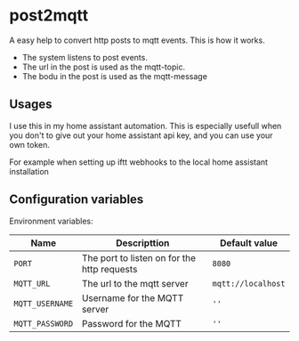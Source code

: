 # post2mqtt

A easy help to convert http posts to mqtt events. This is how it works.

* The system listens to post events.
* The url in the post is used as the mqtt-topic.
* The bodu in the post is used as the mqtt-message

## Usages

I use this in my home assistant automation. This is especially usefull when you don't to give out your home assistant api key, and you can use your own token. 

For example when setting up iftt webhooks to the local home assistant installation

## Configuration variables

Environment variables:

Name | Descripttion | Default value
---|---|---
`PORT` | The port to listen on for the http requests | `8080`
`MQTT_URL` | The url to the mqtt server | `mqtt://localhost`
`MQTT_USERNAME` | Username for the MQTT server | `''`
`MQTT_PASSWORD` | Password for the MQTT | `''`

